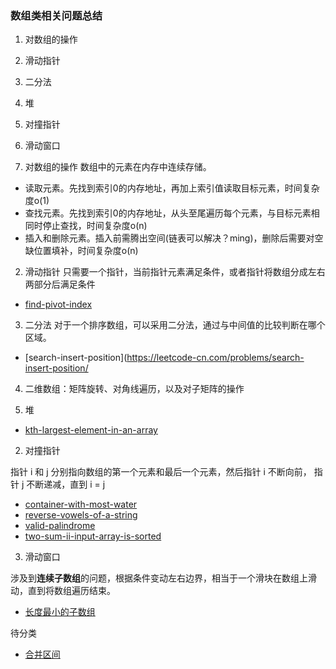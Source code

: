 ### 数组类相关问题总结
1. 对数组的操作
2. 滑动指针
3. 二分法
1. 堆
2. 对撞指针
3. 滑动窗口

1. 对数组的操作
数组中的元素在内存中连续存储。

- 读取元素。先找到索引0的内存地址，再加上索引值读取目标元素，时间复杂度o(1)
- 查找元素。先找到索引0的内存地址，从头至尾遍历每个元素，与目标元素相同时停止查找，时间复杂度o(n)
- 插入和删除元素。插入前需腾出空间(链表可以解决？ming)，删除后需要对空缺位置填补，时间复杂度o(n)

2. 滑动指针
只需要一个指针，当前指针元素满足条件，或者指针将数组分成左右两部分后满足条件
- [find-pivot-index](https://leetcode-cn.com/problems/find-pivot-index/)

3. 二分法
对于一个排序数组，可以采用二分法，通过与中间值的比较判断在哪个区域。
- [search-insert-position](https://leetcode-cn.com/problems/search-insert-position/

4. 二维数组：矩阵旋转、对角线遍历，以及对子矩阵的操作


1. 堆
- [kth-largest-element-in-an-array](https://leetcode-cn.com/problems/kth-largest-element-in-an-array/)


2. 对撞指针

指针 i 和 j 分别指向数组的第一个元素和最后一个元素，然后指针 i 不断向前， 指针 j 不断递减，直到 i = j
- [container-with-most-water](https://leetcode-cn.com/problems/container-with-most-water/)
- [reverse-vowels-of-a-string](https://leetcode-cn.com/problems/reverse-vowels-of-a-string/)
- [valid-palindrome](https://leetcode-cn.com/problems/valid-palindrome/)
- [two-sum-ii-input-array-is-sorted](https://leetcode-cn.com/problems/two-sum-ii-input-array-is-sorted/)

3. 滑动窗口

涉及到**连续子数组**的问题，根据条件变动左右边界，相当于一个滑块在数组上滑动，直到将数组遍历结束。

- [长度最小的子数组](https://leetcode-cn.com/problems/minimum-size-subarray-sum/)


待分类
- [合并区间](https://leetcode-cn.com/problems/merge-intervals/)